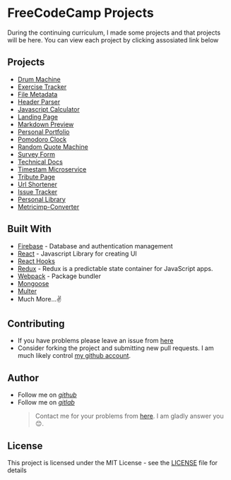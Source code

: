 # FreeCodeCamp Projects

During the continuing curriculum, I made some projects and that projects will be here. You can view each project by clicking assosiated link below

## Projects

- [Drum Machine](https://github.com/afozbek/freeCodeCamp-projects/tree/master/Drum-Machine)
- [Exercise Tracker](https://github.com/afozbek/freeCodeCamp-projects/tree/master/Exercise-Tracker)
- [File Metadata](https://github.com/afozbek/freeCodeCamp-projects/tree/master/File-Metadata)
- [Header Parser](https://github.com/afozbek/freeCodeCamp-projects/tree/master/Header-Parser)
- [Javascript Calculator](https://github.com/afozbek/freeCodeCamp-projects/tree/master/Javascript-Calculator)
- [Landing Page](https://github.com/afozbek/freeCodeCamp-projects/tree/master/Landing-Page)
- [Markdown Preview](https://github.com/afozbek/freeCodeCamp-projects/tree/master/Markdown-Preview)
- [Personal Portfolio](https://github.com/afozbek/freeCodeCamp-projects/tree/master/Personal-Portfolio)
- [Pomodoro Clock](https://github.com/afozbek/freeCodeCamp-projects/tree/master/Pomodoro-Clock)
- [Random Quote Machine](https://github.com/afozbek/freeCodeCamp-projects/tree/master/Random-Quote-Machine)
- [Survey Form](https://github.com/afozbek/freeCodeCamp-projects/tree/master/Survey-Form)
- [Technical Docs](https://github.com/afozbek/freeCodeCamp-projects/tree/master/Tecnical-Docs)
- [Timestam Microservice](https://github.com/afozbek/freeCodeCamp-projects/tree/master/Timestamp-Microservice)
- [Tribute Page](https://github.com/afozbek/freeCodeCamp-projects/tree/master/Tribute-Page)
- [Url Shortener](https://github.com/afozbek/freeCodeCamp-projects/tree/master/Url-Shortener)
- [Issue Tracker](https://github.com/afozbek/freeCodeCamp-projects/tree/master/Issue-Tracker)
- [Personal Library](https://github.com/afozbek/freeCodeCamp-projects/tree/master/Personal-Library)
- [Metricimp-Converter](https://github.com/afozbek/freeCodeCamp-projects/tree/master/Metricimp-Converter)


## Built With

- [Firebase](https://firebase.google.com/) - Database and authentication management
- [React](https://reactjs.org/) - Javascript Library for creating UI
- [React Hooks](https://reactjs.org/docs/hooks-intro.html)
- [Redux](https://redux.js.org/) - Redux is a predictable state container for JavaScript apps.
- [Webpack](https://webpack.js.org/) - Package bundler
- [Mongoose](https://mongoosejs.com/)
- [Multer](https://www.npmjs.com/package/multer)
- Much More...✌

## Contributing

- If you have problems please leave an issue from [here](https://github.com/afozbek/freeCodeCamp-projects/issues)
- Consider forking the project and submitting new pull requests. I am much likely control [my github account](https://github.com/afozbek).

## Author

- Follow me on [_github_](https://github.com/afozbek)
- Follow me on [_gitlab_](https://gitlab.com/afozbek)
  > Contact me for your problems from [here](mailto:furkanozbek1995@gmail.com). I am gladly answer you 😊.

## License

This project is licensed under the MIT License - see the [LICENSE](LICENSE) file for details
